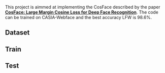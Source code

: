 

This project is aimmed at implementing the CosFace described by the paper [**CosFace: Large Margin Cosine Loss for Deep Face Recognition**](https://arxiv.org/pdf/1801.09414.pdf). The code can be trained on CASIA-Webface and the best accuracy LFW is 98.6%.

## Dataset

## Train

## Test
